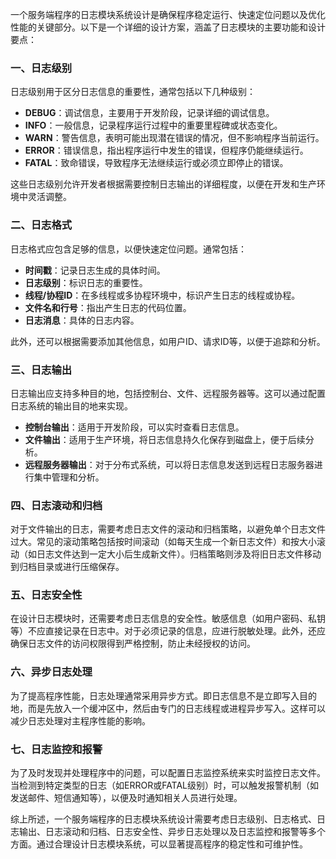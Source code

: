 一个服务端程序的日志模块系统设计是确保程序稳定运行、快速定位问题以及优化性能的关键部分。以下是一个详细的设计方案，涵盖了日志模块的主要功能和设计要点：

### 一、日志级别

日志级别用于区分日志信息的重要性，通常包括以下几种级别：

* **DEBUG**：调试信息，主要用于开发阶段，记录详细的调试信息。
* **INFO**：一般信息，记录程序运行过程中的重要里程碑或状态变化。
* **WARN**：警告信息，表明可能出现潜在错误的情况，但不影响程序当前运行。
* **ERROR**：错误信息，指出程序运行中发生的错误，但程序仍能继续运行。
* **FATAL**：致命错误，导致程序无法继续运行或必须立即停止的错误。

这些日志级别允许开发者根据需要控制日志输出的详细程度，以便在开发和生产环境中灵活调整。

### 二、日志格式

日志格式应包含足够的信息，以便快速定位问题。通常包括：

* **时间戳**：记录日志生成的具体时间。
* **日志级别**：标识日志的重要性。
* **线程/协程ID**：在多线程或多协程环境中，标识产生日志的线程或协程。
* **文件名和行号**：指出产生日志的代码位置。
* **日志消息**：具体的日志内容。

此外，还可以根据需要添加其他信息，如用户ID、请求ID等，以便于追踪和分析。

### 三、日志输出

日志输出应支持多种目的地，包括控制台、文件、远程服务器等。这可以通过配置日志系统的输出目的地来实现。

* **控制台输出**：适用于开发阶段，可以实时查看日志信息。
* **文件输出**：适用于生产环境，将日志信息持久化保存到磁盘上，便于后续分析。
* **远程服务器输出**：对于分布式系统，可以将日志信息发送到远程日志服务器进行集中管理和分析。

### 四、日志滚动和归档

对于文件输出的日志，需要考虑日志文件的滚动和归档策略，以避免单个日志文件过大。常见的滚动策略包括按时间滚动（如每天生成一个新日志文件）和按大小滚动（如日志文件达到一定大小后生成新文件）。归档策略则涉及将旧日志文件移动到归档目录或进行压缩保存。

### 五、日志安全性

在设计日志模块时，还需要考虑日志信息的安全性。敏感信息（如用户密码、私钥等）不应直接记录在日志中。对于必须记录的信息，应进行脱敏处理。此外，还应确保日志文件的访问权限得到严格控制，防止未经授权的访问。

### 六、异步日志处理

为了提高程序性能，日志处理通常采用异步方式。即日志信息不是立即写入目的地，而是先放入一个缓冲区中，然后由专门的日志线程或进程异步写入。这样可以减少日志处理对主程序性能的影响。

### 七、日志监控和报警

为了及时发现并处理程序中的问题，可以配置日志监控系统来实时监控日志文件。当检测到特定类型的日志（如ERROR或FATAL级别）时，可以触发报警机制（如发送邮件、短信通知等），以便及时通知相关人员进行处理。

综上所述，一个服务端程序的日志模块系统设计需要考虑日志级别、日志格式、日志输出、日志滚动和归档、日志安全性、异步日志处理以及日志监控和报警等多个方面。通过合理设计日志模块系统，可以显著提高程序的稳定性和可维护性。